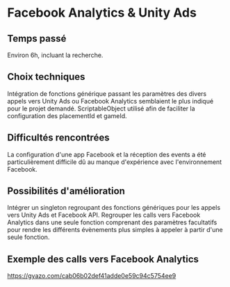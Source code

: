 Facebook Analytics & Unity Ads
======

Temps passé
------
Environ 6h, incluant la recherche.

Choix techniques
------
Intégration de fonctions générique passant les paramètres des divers appels vers Unity Ads ou Facebook Analytics semblaient le plus indiqué pour le projet demandé. ScriptableObject utilisé afin de faciliter la configuration des placementId et gameId.

Difficultés rencontrées
------
La configuration d'une app Facebook et la réception des events a été particulièrement difficile dû au manque d'expérience avec l'environnement Facebook.

Possibilités d'amélioration
------
Intégrer un singleton regroupant des fonctions génériques pour les appels vers Unity Ads et Facebook API. Regrouper les calls vers Facebook Analytics dans une seule fonction comprenant des paramètres facultatifs pour rendre les différents évènements plus simples à appeler à partir d'une seule fonction.

Exemple des calls vers Facebook Analytics
------
https://gyazo.com/cab06b02def41adde0e59c94c5754ee9
